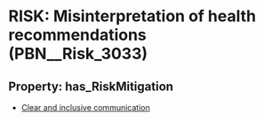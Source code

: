 # RISK: __Misinterpretation of health recommendations__ (PBN__Risk_3033)

## Property: has_RiskMitigation

* [Clear and inclusive communication](PBN__Mitigation_1341)

